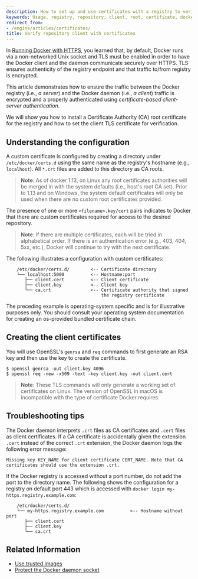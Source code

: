```yaml
---
description: How to set up and use certificates with a registry to verify access
keywords: Usage, registry, repository, client, root, certificate, docker, apache, ssl, tls, documentation, examples, articles, tutorials
redirect_from:
- /engine/articles/certificates/
title: Verify repository client with certificates
---
```


In [Running Docker with HTTPS](https.md), you learned that, by default,
Docker runs via a non-networked Unix socket and TLS must be enabled in order
to have the Docker client and the daemon communicate securely over HTTPS.  TLS ensures authenticity of the registry endpoint and that traffic to/from registry is encrypted.

This article demonstrates how to ensure the traffic between the Docker registry (i.e., *a server*) and the Docker daemon (i.e., *a client*) traffic is encrypted and a properly authenticated using *certificate-based client-server authentication*.

We will show you how to install a Certificate Authority (CA) root certificate
for the registry and how to set the client TLS certificate for verification.

## Understanding the configuration

A custom certificate is configured by creating a directory under
`/etc/docker/certs.d` using the same name as the registry's hostname (e.g.,
`localhost`). All `*.crt` files are added to this directory as CA roots.

> **Note**:
> As of docker 1.13, on Linux any root certificates authorities will be merged
> in with the system defaults (i.e., host's root CA set). Prior to 1.13 and on
> Windows, the system default certificates will only be used when there are no
> custom root certificates provided.

The presence of one or more `<filename>.key/cert` pairs indicates to Docker
that there are custom certificates required for access to the desired
repository.

> **Note**:
> If there are multiple certificates, each will be tried in alphabetical
> order. If there is an authentication error (e.g., 403, 404, 5xx, etc.), Docker
> will continue to try with the next certificate.

The following illustrates a configuration with custom certificates:

```
    /etc/docker/certs.d/        <-- Certificate directory
    └── localhost:5000          <-- Hostname:port
       ├── client.cert          <-- Client certificate
       ├── client.key           <-- Client key
       └── ca.crt               <-- Certificate authority that signed
                                    the registry certificate
```

The preceding example is operating-system specific and is for illustrative
purposes only. You should consult your operating system documentation for
creating an os-provided bundled certificate chain.


## Creating the client certificates

You will use OpenSSL's `genrsa` and `req` commands to first generate an RSA
key and then use the key to create the certificate.   

    $ openssl genrsa -out client.key 4096
    $ openssl req -new -x509 -text -key client.key -out client.cert

> **Note**:
> These TLS commands will only generate a working set of certificates on Linux.
> The version of OpenSSL in macOS is incompatible with the type of
> certificate Docker requires.

## Troubleshooting tips

The Docker daemon interprets `.crt` files as CA certificates and `.cert` files
as client certificates. If a CA certificate is accidentally given the extension
`.cert` instead of the correct `.crt` extension, the Docker daemon logs the
following error message:

```
Missing key KEY_NAME for client certificate CERT_NAME. Note that CA certificates should use the extension .crt.
```

If the Docker registry is accessed without a port number, do not add the port to the directory name.  The following shows the configuration for a registry on default port 443 which is accessed with `docker login my-https.registry.example.com`:

```
    /etc/docker/certs.d/
    └── my-https.registry.example.com          <-- Hostname without port
       ├── client.cert
       ├── client.key
       └── ca.crt
```

## Related Information

* [Use trusted images](index.md)
* [Protect the Docker daemon socket](https.md)
